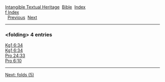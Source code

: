 [Intangible Textual Heritage](../../index)  [Bible](../index) 
[Index](index)   
[f Index](_f_)  
  [Previous](c04358)  [Next](c04360) 

------------------------------------------------------------------------

### &lt;folding&gt; 4 entries

[Kg1 6:34](../kjv/kg1006.htm#034)  
[Kg1 6:34](../kjv/kg1006.htm#034)  
[Pro 24:33](../kjv/pro024.htm#033)  
[Pro 6:10](../kjv/pro006.htm#010)  

------------------------------------------------------------------------

[Next: folds (5)](c04360)
